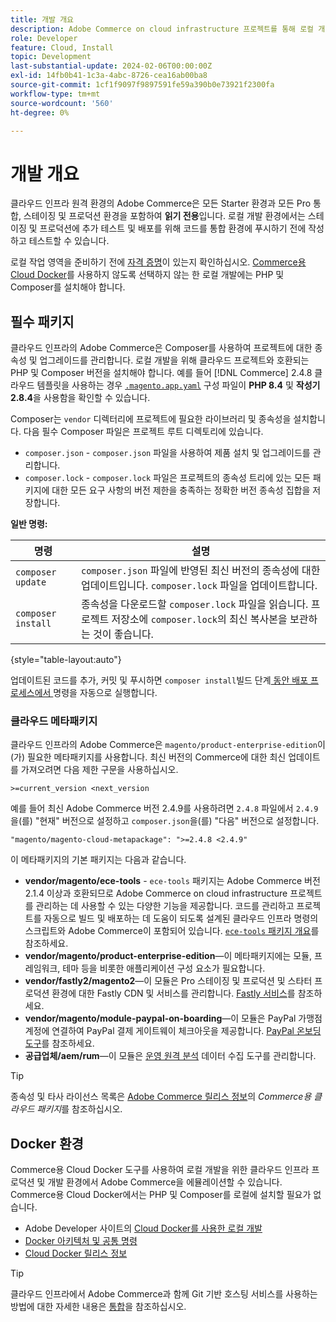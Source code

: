 ```yaml
---
title: 개발 개요
description: Adobe Commerce on cloud infrastructure 프로젝트를 통해 로컬 개발을 준비합니다.
role: Developer
feature: Cloud, Install
topic: Development
last-substantial-update: 2024-02-06T00:00:00Z
exl-id: 14fb0b41-1c3a-4abc-8726-cea16ab00ba8
source-git-commit: 1cf1f9097f9897591fe59a390b0e73921f2300fa
workflow-type: tm+mt
source-wordcount: '560'
ht-degree: 0%

---
```


# 개발 개요

클라우드 인프라 원격 환경의 Adobe Commerce은 모든 Starter 환경과 모든 Pro 통합, 스테이징 및 프로덕션 환경을 포함하여 **읽기 전용**&#x200B;입니다. 로컬 개발 환경에서는 스테이징 및 프로덕션에 추가 테스트 및 배포를 위해 코드를 통합 환경에 푸시하기 전에 작성하고 테스트할 수 있습니다.

로컬 작업 영역을 준비하기 전에 [자격 증명](../../get-started/prepare-workspace.md)이 있는지 확인하십시오. [Commerce용 Cloud Docker](#docker-environment)를 사용하지 않도록 선택하지 않는 한 로컬 개발에는 PHP 및 Composer를 설치해야 합니다.

## 필수 패키지

클라우드 인프라의 Adobe Commerce은 Composer를 사용하여 프로젝트에 대한 종속성 및 업그레이드를 관리합니다. 로컬 개발을 위해 클라우드 프로젝트와 호환되는 PHP 및 Composer 버전을 설치해야 합니다. 예를 들어 [!DNL Commerce] 2.4.8 클라우드 템플릿을 사용하는 경우 [`.magento.app.yaml`](https://github.com/magento/magento-cloud/blob/2.4.8/.magento.app.yaml) 구성 파일이 **PHP 8.4** 및 **작성기 2.8.4**&#x200B;을 사용함을 확인할 수 있습니다.

Composer는 `vendor` 디렉터리에 프로젝트에 필요한 라이브러리 및 종속성을 설치합니다. 다음 필수 Composer 파일은 프로젝트 루트 디렉토리에 있습니다.

- `composer.json` - `composer.json` 파일을 사용하여 제품 설치 및 업그레이드를 관리합니다.
- `composer.lock` - `composer.lock` 파일은 프로젝트의 종속성 트리에 있는 모든 패키지에 대한 모든 요구 사항의 버전 제한을 충족하는 정확한 버전 종속성 집합을 저장합니다.

**일반 명령:**

| 명령 | 설명 |
|--------------------|----------------------------------------------------------------------------------------------------------------------------------------------------------|
| `composer update` | `composer.json` 파일에 반영된 최신 버전의 종속성에 대한 업데이트입니다. `composer.lock` 파일을 업데이트합니다. |
| `composer install` | 종속성을 다운로드할 `composer.lock` 파일을 읽습니다. 프로젝트 저장소에 `composer.lock`의 최신 복사본을 보관하는 것이 좋습니다. |

{style="table-layout:auto"}

업데이트된 코드를 추가, 커밋 및 푸시하면 `composer install`빌드 단계[ 동안 배포 프로세스에서 ](../deploy/process.md#build-phase-build-phase) 명령을 자동으로 실행합니다.

### 클라우드 메타패키지

클라우드 인프라의 Adobe Commerce은 `magento/product-enterprise-edition`이(가) 필요한 메타패키지를 사용합니다. 최신 버전의 Commerce에 대한 최신 업데이트를 가져오려면 다음 제한 구문을 사용하십시오.

```text
>=current_version <next_version
```

예를 들어 최신 Adobe Commerce 버전 2.4.9를 사용하려면 `2.4.8` 파일에서 `2.4.9`을(를) &quot;현재&quot; 버전으로 설정하고 `composer.json`을(를) &quot;다음&quot; 버전으로 설정합니다.

```text
"magento/magento-cloud-metapackage": ">=2.4.8 <2.4.9"
```

이 메타패키지의 기본 패키지는 다음과 같습니다.

- **vendor/magento/ece-tools** - `ece-tools` 패키지는 Adobe Commerce 버전 2.1.4 이상과 호환되므로 Adobe Commerce on cloud infrastructure 프로젝트를 관리하는 데 사용할 수 있는 다양한 기능을 제공합니다. 코드를 관리하고 프로젝트를 자동으로 빌드 및 배포하는 데 도움이 되도록 설계된 클라우드 인프라 명령의 스크립트와 Adobe Commerce이 포함되어 있습니다. [`ece-tools` 패키지 개요](../dev-tools/package-overview.md)를 참조하세요.
- **vendor/magento/product-enterprise-edition**—이 메타패키지에는 모듈, 프레임워크, 테마 등을 비롯한 애플리케이션 구성 요소가 필요합니다.
- **vendor/fastly2/magento2**—이 모듈은 Pro 스테이징 및 프로덕션 및 스타터 프로덕션 환경에 대한 Fastly CDN 및 서비스를 관리합니다. [Fastly 서비스](/help/cloud-guide/cdn/fastly.md#fastly-cdn-module-for-magento-2)를 참조하세요.
- **vendor/magento/module-paypal-on-boarding**—이 모듈은 PayPal 가맹점 계정에 연결하여 PayPal 결제 게이트웨이 체크아웃을 제공합니다. [PayPal 온보딩 도구](../store/paypal.md)를 참조하세요.
- **공급업체/aem/rum**—이 모듈은 [운영 원격 분석](../monitor/operational-telemetry.md) 데이터 수집 도구를 관리합니다.

>[!TIP]
>
>종속성 및 타사 라이선스 목록은 [Adobe Commerce 릴리스 정보](/help/cloud-guide/release-notes/cloud-packages.md)의 _Commerce용 클라우드 패키지_&#x200B;를 참조하십시오.

## Docker 환경

Commerce용 Cloud Docker 도구를 사용하여 로컬 개발을 위한 클라우드 인프라 프로덕션 및 개발 환경에서 Adobe Commerce을 에뮬레이션할 수 있습니다. Commerce용 Cloud Docker에서는 PHP 및 Composer를 로컬에 설치할 필요가 없습니다.

- Adobe Developer 사이트의 [Cloud Docker를 사용한 로컬 개발](https://developer.adobe.com/commerce/cloud-tools/docker/setup/)
- [Docker 아키텍처 및 공통 명령](../dev-tools/cloud-docker.md)
- [Cloud Docker 릴리스 정보](../release-notes/cloud-docker.md)

>[!TIP]
>
>클라우드 인프라에서 Adobe Commerce과 함께 Git 기반 호스팅 서비스를 사용하는 방법에 대한 자세한 내용은 [통합](../integrations/overview.md)을 참조하십시오.
